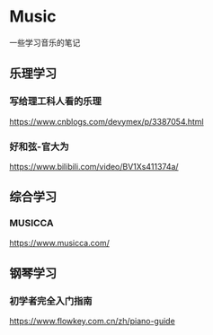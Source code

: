 # Music

一些学习音乐的笔记

## 乐理学习

### 写给理工科人看的乐理

https://www.cnblogs.com/devymex/p/3387054.html

### 好和弦-官大为

https://www.bilibili.com/video/BV1Xs411374a/

## 综合学习

### MUSICCA

https://www.musicca.com/

## 钢琴学习

### 初学者完全入门指南

https://www.flowkey.com.cn/zh/piano-guide